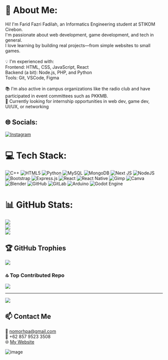 # 💫 About Me:
Hi! I'm Farid Fazri Fadilah, an Informatics Engineering student at STIKOM Cirebon.<br>I'm passionate about web development, game development, and tech in general.<br>I love learning by building real projects—from simple websites to small games.<br><br>💡 I'm experienced with:<br>Frontend: HTML, CSS, JavaScript, React<br>Backend (a bit): Node.js, PHP, and Python<br>Tools: Git, VSCode, Figma<br><br>📚 I'm also active in campus organizations like the radio club and have participated in event committees such as PKKMB.<br>🎯 Currently looking for internship opportunities in web dev, game dev, UI/UX, or networking


## 🌐 Socials:
[![Instagram](https://img.shields.io/badge/Instagram-%23E4405F.svg?logo=Instagram&logoColor=white)](https://instagram.com/@far___rid) 

# 💻 Tech Stack:
![C++](https://img.shields.io/badge/c++-%2300599C.svg?style=for-the-badge&logo=c%2B%2B&logoColor=white) ![HTML5](https://img.shields.io/badge/html5-%23E34F26.svg?style=for-the-badge&logo=html5&logoColor=white) ![Python](https://img.shields.io/badge/python-3670A0?style=for-the-badge&logo=python&logoColor=ffdd54) ![MySQL](https://img.shields.io/badge/mysql-4479A1.svg?style=for-the-badge&logo=mysql&logoColor=white) ![MongoDB](https://img.shields.io/badge/MongoDB-%234ea94b.svg?style=for-the-badge&logo=mongodb&logoColor=white) ![Next JS](https://img.shields.io/badge/Next-black?style=for-the-badge&logo=next.js&logoColor=white) ![NodeJS](https://img.shields.io/badge/node.js-6DA55F?style=for-the-badge&logo=node.js&logoColor=white) ![Bootstrap](https://img.shields.io/badge/bootstrap-%238511FA.svg?style=for-the-badge&logo=bootstrap&logoColor=white) ![Express.js](https://img.shields.io/badge/express.js-%23404d59.svg?style=for-the-badge&logo=express&logoColor=%2361DAFB) ![React](https://img.shields.io/badge/react-%2320232a.svg?style=for-the-badge&logo=react&logoColor=%2361DAFB) ![React Native](https://img.shields.io/badge/react_native-%2320232a.svg?style=for-the-badge&logo=react&logoColor=%2361DAFB) ![Gimp](https://img.shields.io/badge/Gimp-657D8B?style=for-the-badge&logo=gimp&logoColor=FFFFFF) ![Canva](https://img.shields.io/badge/Canva-%2300C4CC.svg?style=for-the-badge&logo=Canva&logoColor=white) ![Blender](https://img.shields.io/badge/blender-%23F5792A.svg?style=for-the-badge&logo=blender&logoColor=white) ![GitHub](https://img.shields.io/badge/github-%23121011.svg?style=for-the-badge&logo=github&logoColor=white) ![GitLab](https://img.shields.io/badge/gitlab-%23181717.svg?style=for-the-badge&logo=gitlab&logoColor=white) ![Arduino](https://img.shields.io/badge/-Arduino-00979D?style=for-the-badge&logo=Arduino&logoColor=white) ![Godot Engine](https://img.shields.io/badge/GODOT-%23FFFFFF.svg?style=for-the-badge&logo=godot-engine)
# 📊 GitHub Stats:
![](https://github-readme-stats.vercel.app/api?username=RAZORGG&theme=dark&hide_border=false&include_all_commits=false&count_private=false)<br/>
![](https://nirzak-streak-stats.vercel.app/?user=RAZORGG&theme=dark&hide_border=false)<br/>
![](https://github-readme-stats.vercel.app/api/top-langs/?username=RAZORGG&theme=dark&hide_border=false&include_all_commits=false&count_private=false&layout=compact)

## 🏆 GitHub Trophies
![](https://github-profile-trophy.vercel.app/?username=RAZORGG&theme=radical&no-frame=false&no-bg=true&margin-w=4)

### 🔝 Top Contributed Repo
![](https://github-contributor-stats.vercel.app/api?username=RAZORGG&limit=5&theme=dark&combine_all_yearly_contributions=true)

---
[![](https://visitcount.itsvg.in/api?id=RAZORGG&icon=0&color=0)](https://visitcount.itsvg.in)

## 📫 Contact Me
📧 nomorhpa@gmail.com  
📱 +62 857 9523 3508  
🌐 [My Website](https://RAZORGG.github.io)

![image](https://github.com/user-attachments/assets/e53f5762-95cd-41f5-91a6-ad3074489151)



<!-- Proudly created with GPRM ( https://gprm.itsvg.in ) -->
